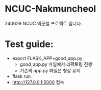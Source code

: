 # NCUC-Nakmuncheol
240629 NCUC 넥문철 프로젝트 입니다.

# Test guide:

- export FLASK_APP=good_app.py
  - good_app.py 파일에서 리팩토링 진행
  - 기존의 app.py 파일은 형상 유지
- flask run
- http://127.0.0.1:5000 접속